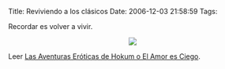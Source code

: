 Title: Reviviendo a los clásicos
Date: 2006-12-03 21:58:59
Tags: 

<p>Recordar es volver a vivir.
</p>
<p align="center"><a target="_blank" href="http://ion.gluch.org.mx/data/phoo/2004_05_07/IMG_1862.JPG"><img src="http://ion.gluch.org.mx/data/phoo/2004_05_07/medium/IMG_1862.JPG"/></a></p>
<p>
Leer <a target="_blank" href="http://damog.net/files/docs/hokum_-_el_amor_es_ciego.pdf">Las Aventuras Eróticas de Hokum o El Amor es Ciego</a>.
</p>
